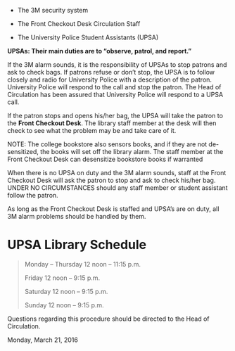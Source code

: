 -   The 3M security system

-   The Front Checkout Desk Circulation Staff

-   The University Police Student Assistants (UPSA)

**UPSAs: Their main duties are to “observe, patrol, and report.”**

If the 3M alarm sounds, it is the responsibility of UPSAs to stop patrons and ask to check bags. If patrons refuse or don’t stop, the UPSA is to follow closely and radio for University Police with a description of the patron. University Police will respond to the call and stop the patron. The Head of Circulation has been assured that University Police will respond to a UPSA call.

If the patron stops and opens his/her bag, the UPSA will take the patron to the **Front Checkout Desk**. The library staff member at the desk will then check to see what the problem may be and take care of it.

NOTE: The college bookstore also sensors books, and if they are not de-sensitized, the books will set off the library alarm. The staff member at the Front Checkout Desk can desensitize bookstore books if warranted

When there is no UPSA on duty and the 3M alarm sounds, staff at the Front Checkout Desk will ask the patron to stop and ask to check his/her bag. UNDER NO CIRCUMSTANCES should any staff member or student assistant follow the patron.

As long as the Front Checkout Desk is staffed and UPSA’s are on duty, all 3M alarm problems should be handled by them.

UPSA Library Schedule
=====================

> Monday – Thursday 12 noon – 11:15 p.m.
>
> Friday 12 noon – 9:15 p.m.
>
> Saturday 12 noon – 9:15 p.m.
>
> Sunday 12 noon – 9:15 p.m.

Questions regarding this procedure should be directed to the Head of Circulation.

Monday, March 21, 2016

